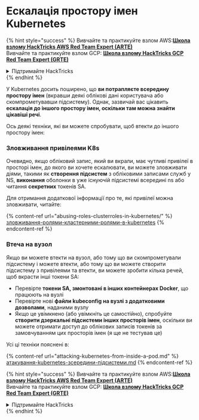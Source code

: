 # Ескалація простору імен Kubernetes

{% hint style="success" %}
Вивчайте та практикуйте взлом AWS:<img src="/.gitbook/assets/image.png" alt="" data-size="line">[**Школа взлому HackTricks AWS Red Team Expert (ARTE)**](https://training.hacktricks.xyz/courses/arte)<img src="/.gitbook/assets/image.png" alt="" data-size="line">\
Вивчайте та практикуйте взлом GCP: <img src="/.gitbook/assets/image (2).png" alt="" data-size="line">[**Школа взлому HackTricks GCP Red Team Expert (GRTE)**<img src="/.gitbook/assets/image (2).png" alt="" data-size="line">](https://training.hacktricks.xyz/courses/grte)

<details>

<summary>Підтримайте HackTricks</summary>

* Перевірте [**плани підписки**](https://github.com/sponsors/carlospolop)!
* **Приєднуйтесь до** 💬 [**групи Discord**](https://discord.gg/hRep4RUj7f) або [**групи Telegram**](https://t.me/peass) або **слідкуйте** за нами на **Twitter** 🐦 [**@hacktricks\_live**](https://twitter.com/hacktricks\_live)**.**
* **Поширюйте хакерські трюки, надсилаючи PR до** [**HackTricks**](https://github.com/carlospolop/hacktricks) та [**HackTricks Cloud**](https://github.com/carlospolop/hacktricks-cloud) репозиторіїв GitHub.

</details>
{% endhint %}

У Kubernetes досить поширено, що **ви потрапляєте всередину простору імен** (вкравши деякі облікові дані користувача або скомпрометувавши підсистему). Однак, зазвичай вас цікавить **ескалація до іншого простору імен, оскільки там можна знайти цікавіші речі**.

Ось деякі техніки, які ви можете спробувати, щоб втекти до іншого простору імен:

### Зловживання привілеями K8s

Очевидно, якщо обліковий запис, який ви вкрали, має чутливі привілеї в просторі імен, до якого ви хочете ескалювати, ви можете зловживати діями, такими як **створення підсистем** з обліковими записами служб у NS, **виконання** оболонки в уже існуючій підсистемі всередині ns або читання **секретних** токенів SA.

Для отримання додаткової інформації про те, які привілеї можна зловживати, читайте:

{% content-ref url="abusing-roles-clusterroles-in-kubernetes/" %}
[зловживання-ролями-кластерними-ролями-в-kubernetes](abusing-roles-clusterroles-in-kubernetes/)
{% endcontent-ref %}

### Втеча на вузол

Якщо ви можете втекти на вузол, або тому що ви скомпрометували підсистему і можете втекти, або тому що ви можете створити підсистему з привілеями та втекти, ви можете зробити кілька речей, щоб вкрасти інші токени SA:

* Перевірте **токени SA, змонтовані в інших контейнерах Docker**, що працюють на вузлі
* Перевірте нові **файли kubeconfig на вузлі з додатковими дозволами**, наданими вузлу
* Якщо це увімкнено (або увімкніть це самостійно), спробуйте **створити дзеркальні підсистеми інших просторів імен**, оскільки ви можете отримати доступ до облікових записів токенів за замовчуванням цих просторів імен (я ще не тестував це)

Усі ці техніки пояснені в:

{% content-ref url="attacking-kubernetes-from-inside-a-pod.md" %}
[атакування-kubernetes-зсередини-підсистеми.md](attacking-kubernetes-from-inside-a-pod.md)
{% endcontent-ref %}

{% hint style="success" %}
Вивчайте та практикуйте взлом AWS:<img src="/.gitbook/assets/image.png" alt="" data-size="line">[**Школа взлому HackTricks AWS Red Team Expert (ARTE)**](https://training.hacktricks.xyz/courses/arte)<img src="/.gitbook/assets/image.png" alt="" data-size="line">\
Вивчайте та практикуйте взлом GCP: <img src="/.gitbook/assets/image (2).png" alt="" data-size="line">[**Школа взлому HackTricks GCP Red Team Expert (GRTE)**<img src="/.gitbook/assets/image (2).png" alt="" data-size="line">](https://training.hacktricks.xyz/courses/grte)

<details>

<summary>Підтримайте HackTricks</summary>

* Перевірте [**плани підписки**](https://github.com/sponsors/carlospolop)!
* **Приєднуйтесь до** 💬 [**групи Discord**](https://discord.gg/hRep4RUj7f) або [**групи Telegram**](https://t.me/peass) або **слідкуйте** за нами на **Twitter** 🐦 [**@hacktricks\_live**](https://twitter.com/hacktricks\_live)**.**
* **Поширюйте хакерські трюки, надсилаючи PR до** [**HackTricks**](https://github.com/carlospolop/hacktricks) та [**HackTricks Cloud**](https://github.com/carlospolop/hacktricks-cloud) репозиторіїв GitHub.

</details>
{% endhint %}
